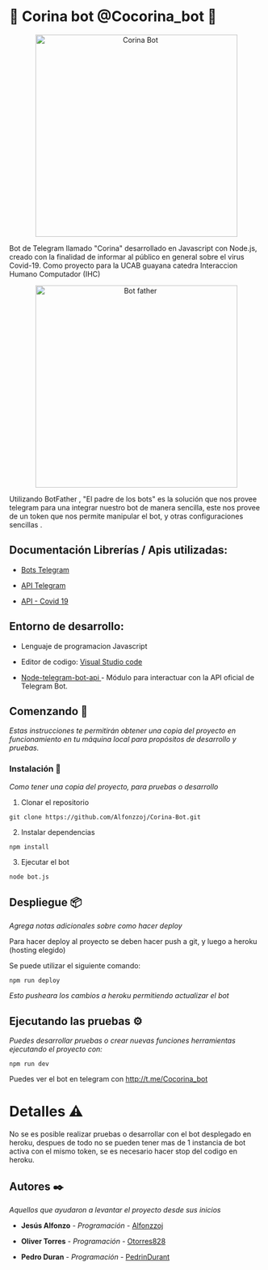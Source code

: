 # 🤖 Corina bot @Cocorina_bot 💬
<p align="center"><img src="https://blush.design/api/download?shareUri=JOQvwDrbhPAvRMyg&c=Skin_0%7Effdbb4&bg=f95d8b&w=800&h=800&fm=png" width="400" alt="Corina Bot"></p>


Bot de Telegram llamado "Corina" desarrollado en Javascript con Node.js, creado con la finalidad de informar al público en general sobre el virus Covid-19. Como proyecto para la UCAB guayana catedra Interaccion Humano Computador (IHC)
  

<p align="center"><a href="https://t.me/botfather" target="_blank"><img src="https://i.imgur.com/PD2yxjH.png" width="400" alt="Bot father"></a></p>

  

Utilizando BotFather , "El padre de los bots" es la solución que nos provee telegram para una integrar nuestro bot de manera sencilla, este nos provee de un token que nos permite manipular el bot, y otras configuraciones sencillas .

## Documentación Librerías / Apis utilizadas:

  

- [Bots Telegram](https://core.telegram.org/bots)

  

- [API Telegram](https://core.telegram.org/api)

- [API - Covid 19 ](https://rapidapi.com/pgpushkar/api/covid-1967/)

## Entorno de desarrollo:


- Lenguaje de programacion Javascript

- Editor de codigo: [Visual Studio code](https://code.visualstudio.com/)

- [Node-telegram-bot-api ](https://github.com/yagop/node-telegram-bot-api) - Módulo para interactuar con la API oficial de Telegram Bot.
  
## Comenzando 🚀

_Estas instrucciones te permitirán obtener una copia del proyecto en funcionamiento en tu máquina local para propósitos de desarrollo y pruebas._
  

### Instalación 🔧

_Como tener una copia del proyecto, para pruebas o desarrollo_

1. Clonar el repositorio

```git
git clone https://github.com/Alfonzzoj/Corina-Bot.git
```

2. Instalar dependencias
```npm
npm install 
```

3. Ejecutar el bot 
```node
node bot.js
```
## Despliegue 📦

_Agrega notas adicionales sobre como hacer deploy_

Para hacer deploy al proyecto se deben hacer push a git, y luego a heroku (hosting elegido)

Se puede utilizar el siguiente comando:
```npm
npm run deploy
```
_Esto pusheara los cambios a heroku permitiendo actualizar el bot_

## Ejecutando las pruebas ⚙️

_Puedes desarrollar pruebas o crear nuevas funciones herramientas ejecutando el proyecto con:_
```npm
npm run dev
```

Puedes ver el bot en telegram con http://t.me/Cocorina_bot

# Detalles ⚠️

No se es posible realizar pruebas o desarrollar con el bot desplegado en heroku, despues de todo no se pueden tener mas de 1 instancia de bot activa con el mismo token, se es necesario hacer stop del codigo en heroku.

## Autores ✒️

_Aquellos que ayudaron a levantar el proyecto desde sus inicios_

* **Jesús Alfonzo** - *Programación* - [Alfonzzoj](https://github.com/Alfonzzoj)

* **Oliver Torres** - *Programación* - [Otorres828](https://github.com/otorres828)

* **Pedro Duran**   - *Programación* - [PedrinDurant](https://github.com/PedrinDurant)
